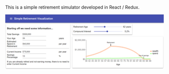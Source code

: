 This is a simple retirement simulator developed in React / Redux.

![Simple Simualator](simpleSim.png)
